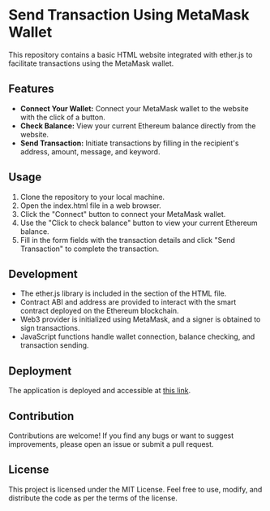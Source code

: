# Send Transaction Using MetaMask Wallet

This repository contains a basic HTML website integrated with ether.js to facilitate transactions using the MetaMask wallet.

## Features
- **Connect Your Wallet:** Connect your MetaMask wallet to the website with the click of a button.
- **Check Balance:** View your current Ethereum balance directly from the website.
- **Send Transaction:** Initiate transactions by filling in the recipient's address, amount, message, and keyword.

## Usage
1. Clone the repository to your local machine.
2. Open the index.html file in a web browser.
3. Click the "Connect" button to connect your MetaMask wallet.
4. Use the "Click to check balance" button to view your current Ethereum balance.
5. Fill in the form fields with the transaction details and click "Send Transaction" to complete the transaction.

## Development
- The ether.js library is included in the <head> section of the HTML file.
- Contract ABI and address are provided to interact with the smart contract deployed on the Ethereum blockchain.
- Web3 provider is initialized using MetaMask, and a signer is obtained to sign transactions.
- JavaScript functions handle wallet connection, balance checking, and transaction sending.

## Deployment
The application is deployed and accessible at [this link](https://web-3-connect-yv4f.vercel.app).

## Contribution
Contributions are welcome! If you find any bugs or want to suggest improvements, please open an issue or submit a pull request.

## License
This project is licensed under the MIT License. Feel free to use, modify, and distribute the code as per the terms of the license.
